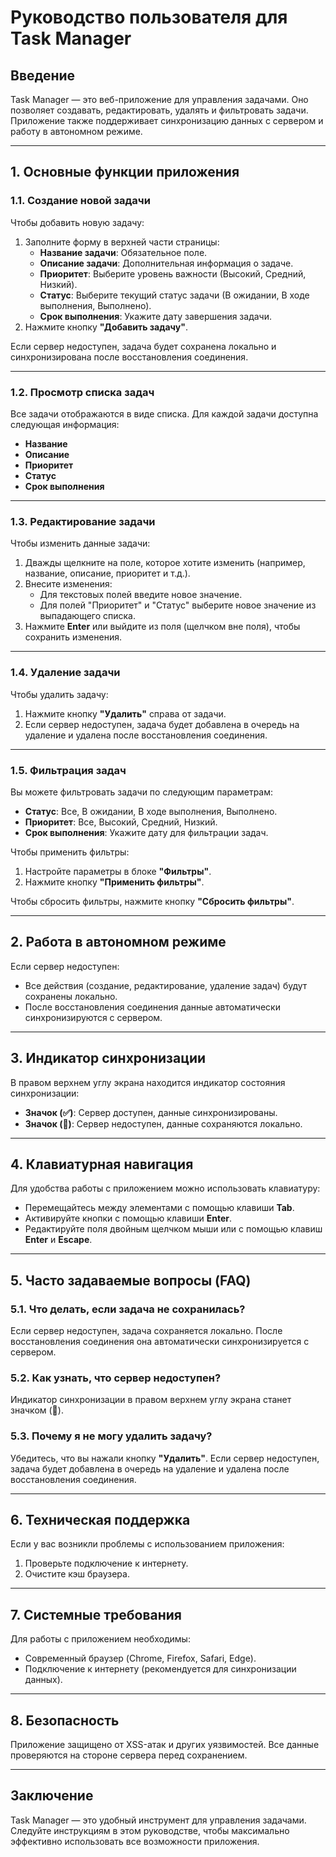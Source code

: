 # Руководство пользователя для Task Manager

## Введение
Task Manager — это веб-приложение для управления задачами. Оно позволяет создавать, редактировать, удалять и фильтровать задачи. Приложение также поддерживает синхронизацию данных с сервером и работу в автономном режиме.

---

## 1. **Основные функции приложения**

### 1.1. Создание новой задачи
Чтобы добавить новую задачу:
1. Заполните форму в верхней части страницы:
   - **Название задачи**: Обязательное поле.
   - **Описание задачи**: Дополнительная информация о задаче.
   - **Приоритет**: Выберите уровень важности (Высокий, Средний, Низкий).
   - **Статус**: Выберите текущий статус задачи (В ожидании, В ходе выполнения, Выполнено).
   - **Срок выполнения**: Укажите дату завершения задачи.
2. Нажмите кнопку **"Добавить задачу"**.

Если сервер недоступен, задача будет сохранена локально и синхронизирована после восстановления соединения.

---

### 1.2. Просмотр списка задач
Все задачи отображаются в виде списка. Для каждой задачи доступна следующая информация:
- **Название**
- **Описание**
- **Приоритет**
- **Статус**
- **Срок выполнения**

---

### 1.3. Редактирование задачи
Чтобы изменить данные задачи:
1. Дважды щелкните на поле, которое хотите изменить (например, название, описание, приоритет и т.д.).
2. Внесите изменения:
   - Для текстовых полей введите новое значение.
   - Для полей "Приоритет" и "Статус" выберите новое значение из выпадающего списка.
3. Нажмите **Enter** или выйдите из поля (щелчком вне поля), чтобы сохранить изменения.

---

### 1.4. Удаление задачи
Чтобы удалить задачу:
1. Нажмите кнопку **"Удалить"** справа от задачи.
2. Если сервер недоступен, задача будет добавлена в очередь на удаление и удалена после восстановления соединения.

---

### 1.5. Фильтрация задач
Вы можете фильтровать задачи по следующим параметрам:
- **Статус**: Все, В ожидании, В ходе выполнения, Выполнено.
- **Приоритет**: Все, Высокий, Средний, Низкий.
- **Срок выполнения**: Укажите дату для фильтрации задач.

Чтобы применить фильтры:
1. Настройте параметры в блоке **"Фильтры"**.
2. Нажмите кнопку **"Применить фильтры"**.

Чтобы сбросить фильтры, нажмите кнопку **"Сбросить фильтры"**.

---

## 2. **Работа в автономном режиме**

Если сервер недоступен:
- Все действия (создание, редактирование, удаление задач) будут сохранены локально.
- После восстановления соединения данные автоматически синхронизируются с сервером.

---

## 3. **Индикатор синхронизации**
В правом верхнем углу экрана находится индикатор состояния синхронизации:
- **Значок (✅)**: Сервер доступен, данные синхронизированы.
- **Значок (🔄)**: Сервер недоступен, данные сохраняются локально.

---

## 4. **Клавиатурная навигация**
Для удобства работы с приложением можно использовать клавиатуру:
- Перемещайтесь между элементами с помощью клавиши **Tab**.
- Активируйте кнопки с помощью клавиши **Enter**.
- Редактируйте поля двойным щелчком мыши или с помощью клавиш **Enter** и **Escape**.

---

## 5. **Часто задаваемые вопросы (FAQ)**

### 5.1. Что делать, если задача не сохранилась?
Если сервер недоступен, задача сохраняется локально. После восстановления соединения она автоматически синхронизируется с сервером.

### 5.2. Как узнать, что сервер недоступен?
Индикатор синхронизации в правом верхнем углу экрана станет значком (🔄).

### 5.3. Почему я не могу удалить задачу?
Убедитесь, что вы нажали кнопку **"Удалить"**. Если сервер недоступен, задача будет добавлена в очередь на удаление и удалена после восстановления соединения.

---

## 6. **Техническая поддержка**
Если у вас возникли проблемы с использованием приложения:
1. Проверьте подключение к интернету.
2. Очистите кэш браузера.

---

## 7. **Системные требования**
Для работы с приложением необходимы:
- Современный браузер (Chrome, Firefox, Safari, Edge).
- Подключение к интернету (рекомендуется для синхронизации данных).

---

## 8. **Безопасность**
Приложение защищено от XSS-атак и других уязвимостей. Все данные проверяются на стороне сервера перед сохранением.

---

## Заключение
Task Manager — это удобный инструмент для управления задачами. Следуйте инструкциям в этом руководстве, чтобы максимально эффективно использовать все возможности приложения.
